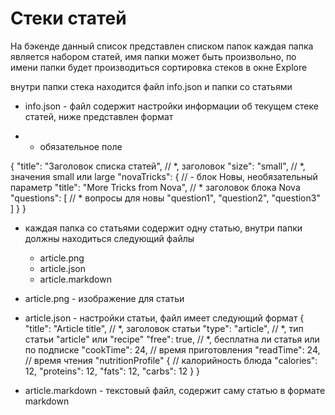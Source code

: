 

# Стеки статей
На бэкенде данный список представлен списком папок каждая папка является набором статей, 
имя папки может быть произвольно, по имени папки будет производиться сортировка стеков в окне Explore

внутри папки стека находится файл info.json и папки со статьями
- info.json - файл содержит настройки информации об текущем стеке статей, ниже представлен формат
* - обязательное поле

{
    "title": "Заголовок списка статей",         // *, заголовок
    "size": "small",                            // *, значения small или large
    "novaTricks": {                             // - блок Новы, необязательный параметр
        "title": "More Tricks from Nova",       // * заголовок блока Nova
        "questions": [                          // * вопросы для новы
            "question1",
            "question2",
            "question3"
        ]
    }
}

- каждая папка со статьями содержит одну статью, внутри папки должны находиться следующий файлы
    - article.png
    - article.json
    - article.markdown

- article.png - изображение для статьи
- article.json - настройки статьи, файл имеет следующий формат
{
    "title": "Article title",                   // *, заголовок статьи
    "type": "article",                          // *, тип статьи "article" или "recipe"
    "free": true,                               // *, бесплатна ли статья или по подписке
    "cookTime": 24,                             // время приготовления
    "readTime": 24,                             // время чтения
    "nutritionProfile" {                        // калорийность блюда
        "calories": 12,
        "proteins": 12,
        "fats": 12,
        "carbs": 12
    }
}

- article.markdown - текстовый файл, содержит саму статью в формате markdown

